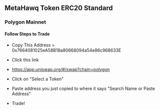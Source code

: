 ## MetaHawq Token ERC20 Standard

### Polygon Mainnet

#### Follow Steps to Trade

- Copy This Address = 0x7664081025eA58B18a80668094a54e86c968633E

- Click this link

- https://app.uniswap.org/#/swap?chain=polygon

- Click on "Select a Token" 

- Paste address you just copied to where it says "Search Name or Paste Address"

- Trade!
